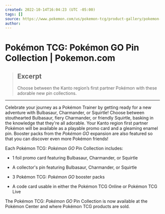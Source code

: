 ```yaml
---
created: 2022-10-14T16:04:23 (UTC -05:00)
tags: []
source: https://www.pokemon.com/us/pokemon-tcg/product-gallery/pokemon-go-pin-collection/
author: 
---
```


# Pokémon TCG: Pokémon GO Pin Collection | Pokemon.com

> ## Excerpt
> Choose between the Kanto region’s first partner Pokémon with these adorable new pin collections.

---
Celebrate your journey as a Pokémon Trainer by getting ready for a new adventure with Bulbasaur, Charmander, or Squirtle! Choose between stouthearted Bulbasaur, fiery Charmander, or friendly Squirtle, basking in the knowledge that they're all adorable. Your Kanto region first partner Pokémon will be available as a playable promo card and a gleaming enamel pin. Booster packs from the _Pokémon GO_ expansion are also featured so that you can discover even more Pokémon friends!

Each Pokémon TCG: _Pokémon GO_ Pin Collection includes:

-   1 foil promo card featuring Bulbasaur, Charmander, or Squirtle
    
-   A collector's pin featuring Bulbasaur, Charmander, or Squirtle
    
-   3 Pokémon TCG: _Pokémon GO_ booster packs
    
-   A code card usable in either the Pokémon TCG Online or Pokémon TCG Live
    

The Pokémon TCG: _Pokémon GO_ Pin Collection is now available at the Pokémon Center and where Pokémon TCG products are sold.
